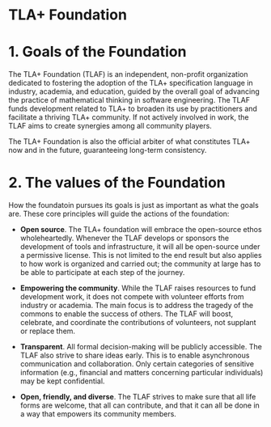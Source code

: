 # TLA+ Foundation

# 1. Goals of the Foundation
The TLA+ Foundation (TLAF) is an independent, non-profit organization dedicated to fostering the adoption of the TLA+ specification language in industry, academia, and education, guided by the overall goal of advancing the practice of mathematical thinking in software engineering. The TLAF funds development related to TLA+ to broaden its use by practitioners and facilitate a thriving TLA+ community.  If not actively involved in work, the TLAF aims to create synergies among all community players.

The TLA+ Foundation is also the official arbiter of what constitutes TLA+ now and in the future, guaranteeing long-term consistency.

# 2. The values of the Foundation
How the foundatoin pursues its goals is just as important as what the goals are. These core principles will guide the actions of the foundation:

* **Open source**. The TLA+ foundation will embrace the open-source ethos wholeheartedly. Whenever the TLAF develops or sponsors the development of tools and infrastructure, it will all be open-source under a permissive license.  This is not limited to the end result but also applies to how work is organized and carried out; the community at large has to be able to participate at each step of the journey.
 
* **Empowering the community**. While the TLAF raises resources to fund development work, it does not compete with volunteer efforts from industry or academia. The main focus is to address the tragedy of the commons to enable the success of others. The TLAF will boost, celebrate, and coordinate the contributions of volunteers, not supplant or replace them.

* **Transparent**. All formal decision-making will be publicly accessible. The TLAF also strive to share ideas early. This is to enable asynchronous communication and collaboration. Only certain categories of sensitive information (e.g., financial and matters concerning particular individuals) may be kept confidential.

* **Open, friendly, and diverse**. The TLAF strives to make sure that all life forms are welcome, that all can contribute, and that it can all be done in a way that empowers its community members.
